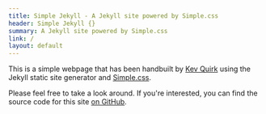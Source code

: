 ```yaml
---
title: Simple Jekyll - A Jekyll site powered by Simple.css
header: Simple Jekyll {}
summary: A Jekyll site powered by Simple.css
link: /
layout: default
---
```


This is a simple webpage that has been handbuilt by [Kev Quirk](https://kevq.uk) using the Jekyll static site generator and [Simple.css](https://simplecss.org).

Please feel free to take a look around. If you're interested, you can find the source code for this site [on GitHub](https://github.com/kevquirk/jekyll-simple.css).

